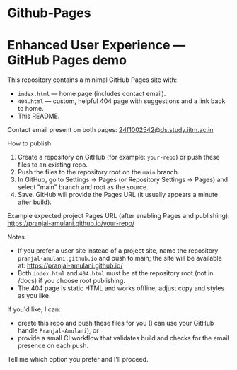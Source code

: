 # Github-Pages
# Enhanced User Experience — GitHub Pages demo

This repository contains a minimal GitHub Pages site with:

- `index.html` — home page (includes contact email).
- `404.html` — custom, helpful 404 page with suggestions and a link back to home.
- This README.

Contact email present on both pages: <!--email_off-->24f1002542@ds.study.iitm.ac.in<!--/email_off-->

How to publish
1. Create a repository on GitHub (for example: `your-repo`) or push these files to an existing repo.
2. Push the files to the repository root on the `main` branch.
3. In GitHub, go to Settings → Pages (or Repository Settings → Pages) and select "main" branch and root as the source.
4. Save. GitHub will provide the Pages URL (it usually appears a minute after build).

Example expected project Pages URL (after enabling Pages and publishing):
https://pranjal-amulani.github.io/your-repo/

Notes
- If you prefer a user site instead of a project site, name the repository `pranjal-amulani.github.io` and push to main; the site will be available at:
  https://pranjal-amulani.github.io/
- Both `index.html` and `404.html` must be at the repository root (not in /docs) if you choose root publishing.
- The 404 page is static HTML and works offline; adjust copy and styles as you like.

If you'd like, I can:
- create this repo and push these files for you (I can use your GitHub handle `Pranjal-Amulani`), or
- provide a small CI workflow that validates build and checks for the email presence on each push.

Tell me which option you prefer and I'll proceed.
